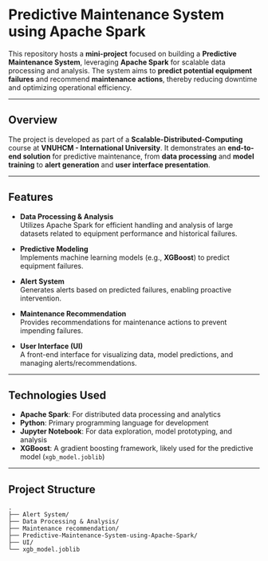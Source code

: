 # Predictive Maintenance System using Apache Spark

This repository hosts a **mini-project** focused on building a **Predictive Maintenance System**, leveraging **Apache Spark** for scalable data processing and analysis. The system aims to **predict potential equipment failures** and recommend **maintenance actions**, thereby reducing downtime and optimizing operational efficiency.

---

## Overview

The project is developed as part of a **Scalable-Distributed-Computing** course at **VNUHCM - International University**. It demonstrates an **end-to-end solution** for predictive maintenance, from **data processing** and **model training** to **alert generation** and **user interface presentation**.

---

## Features

- **Data Processing & Analysis**  
  Utilizes Apache Spark for efficient handling and analysis of large datasets related to equipment performance and historical failures.

- **Predictive Modeling**  
  Implements machine learning models (e.g., **XGBoost**) to predict equipment failures.

- **Alert System**  
  Generates alerts based on predicted failures, enabling proactive intervention.

- **Maintenance Recommendation**  
  Provides recommendations for maintenance actions to prevent impending failures.

- **User Interface (UI)**  
  A front-end interface for visualizing data, model predictions, and managing alerts/recommendations.

---

## Technologies Used

- **Apache Spark**: For distributed data processing and analytics  
- **Python**: Primary programming language for development  
- **Jupyter Notebook**: For data exploration, model prototyping, and analysis  
- **XGBoost**: A gradient boosting framework, likely used for the predictive model (`xgb_model.joblib`)

---

## Project Structure

```text
.
├── Alert System/
├── Data Processing & Analysis/
├── Maintenance recommendation/
├── Predictive-Maintenance-System-using-Apache-Spark/
├── UI/
└── xgb_model.joblib
